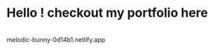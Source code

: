 <h1> Hello ! checkout my portfolio here</h1> <br>
<div style="cursor:pointer;">
  <href> melodic-bunny-0d14b1.netlify.app</href>
 
</div>

